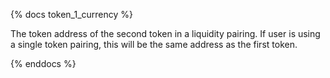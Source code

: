 {% docs token_1_currency %}

The token address of the second token in a liquidity pairing. If user is using a single token pairing, this will be the same address as the first token.

{% enddocs %}